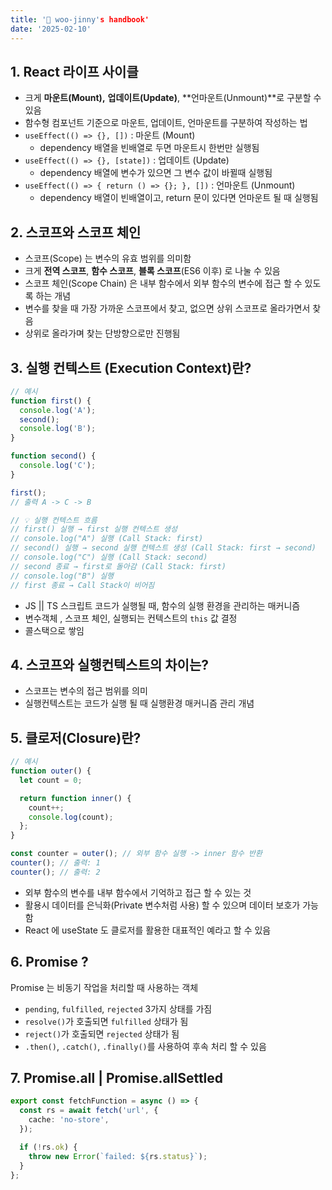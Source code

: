 ```yaml
---
title: '📕 woo-jinny's handbook'
date: '2025-02-10'
---
```


## 1. React 라이프 사이클

- 크게 **마운트(Mount),** **업데이트(Update)**, **언마운트(Unmount)**로 구분할 수 있음
- 함수형 컴포넌트 기준으로 마운트, 업데이트, 언마운트를 구분하여 작성하는 법
- `useEffect(() => {}, [])` : 마운트 (Mount)
  - dependency 배열을 빈배열로 두면 마운트시 한번만 실행됨
- `useEffect(() => {}, [state])` : 업데이트 (Update)
  - dependency 배열에 변수가 있으면 그 변수 값이 바뀔때 실행됨
- `useEffect(() => { return () => {}; }, [])` : 언마운트 (Unmount)
  - dependency 배열이 빈배열이고, return 문이 있다면 언마운트 될 때 실행됨

## 2. 스코프와 스코프 체인

- 스코프(Scope) 는 변수의 유효 범위를 의미함
- 크게 **전역 스코프**, **함수 스코프**, **블록 스코프**(ES6 이후) 로 나눌 수 있음
- 스코프 체인(Scope Chain) 은 내부 함수에서 외부 함수의 변수에 접근 할 수 있도록 하는 개념
- 변수를 찾을 때 가장 가까운 스코프에서 찾고, 없으면 상위 스코프로 올라가면서 찾음
- 상위로 올라가며 찾는 단방향으로만 진행됨

## 3. 실행 컨텍스트 (Execution Context)란?

```typescript
// 예시
function first() {
  console.log('A');
  second();
  console.log('B');
}

function second() {
  console.log('C');
}

first();
// 출력 A -> C -> B

// 💡 실행 컨텍스트 흐름
// first() 실행 → first 실행 컨텍스트 생성
// console.log("A") 실행 (Call Stack: first)
// second() 실행 → second 실행 컨텍스트 생성 (Call Stack: first → second)
// console.log("C") 실행 (Call Stack: second)
// second 종료 → first로 돌아감 (Call Stack: first)
// console.log("B") 실행
// first 종료 → Call Stack이 비어짐
```

- JS || TS 스크립트 코드가 실행될 때, 함수의 실행 환경을 관리하는 매커니즘
- 변수객체 , 스코프 체인, 실행되는 컨텍스트의 `this` 값 결정
- 콜스택으로 쌓임

## 4. 스코프와 실행컨텍스트의 차이는?

- 스코프는 변수의 접근 범위를 의미
- 실행컨텍스트는 코드가 실행 될 때 실행환경 매커니즘 관리 개념

## 5. 클로저(Closure)란?

```typescript
// 예시
function outer() {
  let count = 0;

  return function inner() {
    count++;
    console.log(count);
  };
}

const counter = outer(); // 외부 함수 실행 -> inner 함수 반환
counter(); // 출력: 1
counter(); // 출력: 2
```

- 외부 함수의 변수를 내부 함수에서 기억하고 접근 할 수 있는 것
- 활용시 데이터를 은닉화(Private 변수처럼 사용) 할 수 있으며 데이터 보호가 가능함
- React 에 useState 도 클로저를 활용한 대표적인 예라고 할 수 있음

## 6. Promise ?

Promise 는 비동기 작업을 처리할 때 사용하는 객체

- `pending`, `fulfilled`, `rejected` 3가지 상태를 가짐
- `resolve()`가 호출되면 `fulfilled` 상태가 됨
- `reject()`가 호출되면 `rejected` 상태가 됨
- `.then()`, `.catch()`, `.finally()`를 사용하여 후속 처리 할 수 있음

## 7. Promise.all | Promise.allSettled

```typescript
export const fetchFunction = async () => {
  const rs = await fetch('url', {
    cache: 'no-store',
  });

  if (!rs.ok) {
    throw new Error(`failed: ${rs.status}`);
  }
};
```
